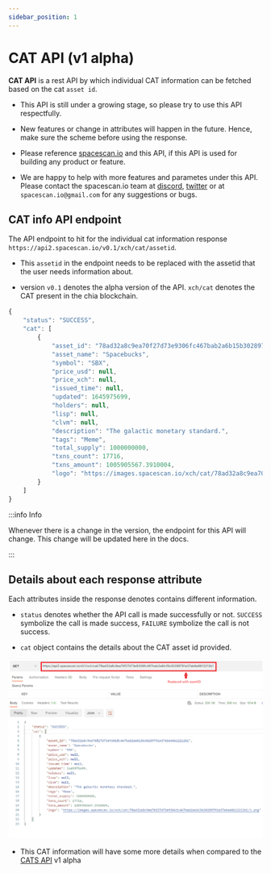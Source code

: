 ```yaml
---
sidebar_position: 1
---
```


# CAT API (v1 alpha)

**CAT API** is a rest API by which individual CAT information can be fetched based on
the cat `asset id`.

- This API is still under a growing stage, so please try to use this API respectfully. 

- New features or change in attributes will happen in the future. Hence, make sure the scheme 
before using the response. 

- Please reference [spacescan.io](https://www.spacescan.io/) and this API, if this API is used for building any 
product or feature.

- We are happy to help with more features and parametes under this API. Please contact the spacescan.io team at [discord](https://discord.com/invite/Bb4sj3Bg9P), [twitter](https://twitter.com/spacescan_io) or at `spacescan.io@gmail.com` for any suggestions or bugs. 

## CAT info API endpoint

The API endpoint to hit for the individual cat information response `https://api2.spacescan.io/v0.1/xch/cat/assetid`.

- This `assetid` in the endpoint needs to be replaced with the assetid that the user needs information about. 

- version `v0.1` denotes the alpha version of the API. `xch/cat` denotes the CAT present in the chia blockchain. 


```jsx title="Sample Response for Spacebucks"
{
    "status": "SUCCESS",
    "cat": [
        {
            "asset_id": "78ad32a8c9ea70f27d73e9306fc467bab2a6b15b30289791e37ab6e8612212b1",
            "asset_name": "Spacebucks",
            "symbol": "SBX",
            "price_usd": null,
            "price_xch": null,
            "issued_time": null,
            "updated": 1645975699,
            "holders": null,
            "lisp": null,
            "clvm": null,
            "description": "The galactic monetary standard.",
            "tags": "Meme",
            "total_supply": 1000000000,
            "txns_count": 17716,
            "txns_amount": 1005905567.3910004,
            "logo": "https://images.spacescan.io/xch/cat/78ad32a8c9ea70f27d73e9306fc467bab2a6b15b30289791e37ab6e8612212b1/1.png"
        }
    ]
}
```

:::info Info

Whenever there is a change in the version, the endpoint for this API will change. This change will be updated here in the docs. 

:::

## Details about each response attribute

Each attributes inside the response denotes contains different information. 

- `status` denotes whether the API call is made successfully or not. `SUCCESS` symbolize the call is made success, `FAILURE` symbolize the call is not success. 
 
- `cat` object contains the details about the CAT asset id provided. 

![CAT Response](/img/updatecatinfodetails/postman_cat_response.png)

- This CAT information will have some more details when compared to the [CATS API](../for-developers/cats_api.md) v1 alpha